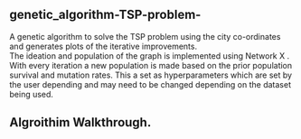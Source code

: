 ## genetic_algorithm-TSP-problem-
A genetic algorithm to solve the TSP problem using the city co-ordinates and generates plots of the iterative improvements. <br>
The ideation and population of the graph is implemented using Network X .<br>
With every iteration a new population is made based on the prior population survival and mutation rates. This a set as hyperparameters which are set by the user depending and may need to be changed depending on the dataset being used.<br>

## Algroithim Walkthrough.


